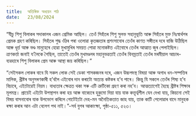```yaml
---
title:  অতিৰিক্ত অধ্যয়ন পাঠ
date:   23/08/2024
---
```


“যীচু শিশু বিলাকৰ সদাকালৰ এজন প্ৰেমিক আছিল। তেওঁ সিহঁতৰ শিশু সুলভ সহানুভূতি আৰু সিহঁতৰ মুক্ত নিঃস্বাৰ্থপৰ প্ৰেমক গ্ৰহণ কৰিছিল। সিহঁতৰ শুদ্ধ ওঁঠৰ পৰা ওলোৱা কৃতজ্ঞতাৰ প্ৰশংসাবোৰ তেওঁৰ কাণত সঙ্গীতৰ দৰে বাজি উঠিছিল আৰু ধূৰ্ত্ত আৰু ভণ্ড মানুহেৰে হোৱা মুখামুখিৰ সময়ত পোৱা মনোকষ্টত এইবোৰে তেওঁৰ আত্মাত জুৰ পেলাইছিল। ত্ৰাণকৰ্ত্তা জনাই য’লৈকে গৈছিল, তাতেই তেওঁৰ মুখমণ্ডলৰ মহানুভৱতাই তেওঁৰ বিনম্ৰতাই তেওঁৰ মৰমীয়াল আচাৰ-ব্যৱহাৰে শিশু বিলাকৰ প্ৰেম আৰু আস্থা জয় কৰিছিল।”

“সেইসকল লোকৰ বাবে যি সকল লোক সেই ডেকা শাসকজনৰ দৰে, এজন উচ্চপদস্থ বিষয়া আৰু অগাধ ধন-সম্পত্তিৰ মালিক, খ্ৰীষ্টৰ অনুসৰণকাৰী হ’বলৈ এইবোৰ দান কৰাটো অত্যন্ত কষ্টকৰ হ’ব পাৰে। কিন্তু যি সকলে তেওঁৰ শিষ্য হ’ব বিচাৰে, এইটোৱেই নিয়ম। বাধ্যতাৰ ক্ষেত্ৰত থকা সৰু এটি ত্ৰুটিকো গ্ৰহণ কৰা নহ’ব। আত্মত্যাগেই হৈছে খ্ৰীষ্টৰ শিক্ষাৰ মূলমন্ত্ৰ। প্ৰায়েই এইটো উপস্থাপন কৰা হয় আৰু বাক্যেৰে হুকুমো দিয়া যায় যাক কত্তৃৰ্ত্বশীল যেন দেখা যায়, কিয়নো সেই বিষয় বাসনাবোৰ যাক উপভোগ কৰিলে গোটেইটো দেহ-মন অনৈতিকতাত জাহ যায়, তাক কাটি পেলোৱাৰ বাদে মানুহক ৰক্ষা কৰাৰ আন এটা বেলেগ পথ নাই।”-সৰ্ব যুগৰ আকাংক্ষা, পৃষ্ঠা-৫১১, ৫২৩।
